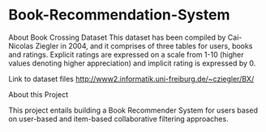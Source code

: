 # Book-Recommendation-System
About Book Crossing Dataset This dataset has been compiled by Cai-Nicolas Ziegler in 2004, and it comprises of three tables for users, books and ratings. Explicit ratings are expressed on a scale from 1-10 (higher values denoting higher appreciation) and implicit rating is expressed by 0.

Link to dataset files
http://www2.informatik.uni-freiburg.de/~cziegler/BX/

About this Project

This project entails building a Book Recommender System for users based on user-based and item-based collaborative filtering approaches.

